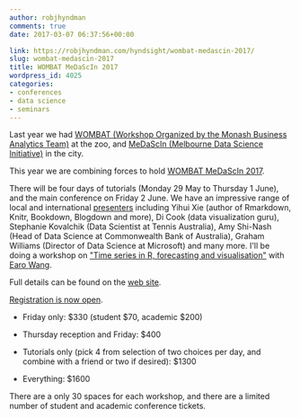 ```yaml
---
author: robjhyndman
comments: true
date: 2017-03-07 06:37:56+00:00

link: https://robjhyndman.com/hyndsight/wombat-medascin-2017/
slug: wombat-medascin-2017
title: WOMBAT MeDaScIn 2017
wordpress_id: 4025
categories:
- conferences
- data science
- seminars
---
```


Last year we had [WOMBAT (Workshop Organized by the Monash Business Analytics Team)](https://robjhyndman.com/hyndsight/wombat2016/) at the zoo, and [MeDaScIn (Melbourne Data Science Initiative)](https://robjhyndman.com/hyndsight/medascin2016/) in the city.

This year we are combining forces to hold [WOMBAT MeDaScIn 2017](http://www.datasciencemelbourne.com/medascin2017/).

There will be four days of tutorials (Monday 29 May to Thursday 1 June), and the main conference on Friday 2 June. We have an impressive range of local and international [presenters](http://www.datasciencemelbourne.com/medascin2017/#tutors) including Yihui Xie (author of Rmarkdown, Knitr, Bookdown, Blogdown and more), Di Cook (data visualization guru), Stephanie Kovalchik (Data Scientist at Tennis Australia), Amy Shi-Nash (Head of Data Science at Commonwealth Bank of Australia), Graham Williams (Director of Data Science at Microsoft) and many more. I'll be doing a workshop on ["Time series in R, forecasting and visualisation"](http://www.datasciencemelbourne.com/medascin2017/session/time-series-in-r-forecasting-and-visualisation/) with [Earo Wang](http://earo.me/).

Full details can be found on the [web site](http://www.datasciencemelbourne.com/medascin2017/).

[Registration is now open](http://www.datasciencemelbourne.com/medascin2017/).




    
  * Friday only: \$330 (student \$70, academic $200)

    
  * Thursday reception and Friday: $400

    
  * Tutorials only (pick 4 from selection of two choices per day, and combine with a friend or two if desired): $1300

    
  * Everything: $1600



There are a only 30 spaces for each workshop, and there are a limited number of student and academic conference tickets.

